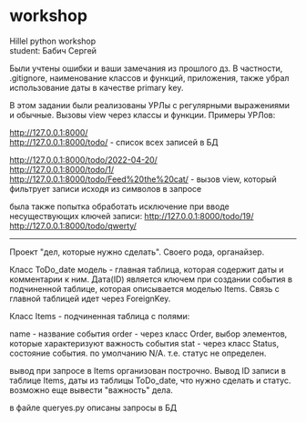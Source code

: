 # workshop<br>
Hillel python workshop<br>
student: Бабич Сергей

Были учтены ошибки и ваши замечания из прошлого дз. В частности, .gitignore, наименование
классов и функций, приложения, также убрал использование даты в качестве primary key.

В этом задании были реализованы УРЛы с регулярными выражениями и обычные. Вызовы view через
классы и функции. Примеры УРЛов:

http://127.0.0.1:8000/ <br> 
http://127.0.0.1:8000/todo/ - список всех записей в БД

http://127.0.0.1:8000/todo/2022-04-20/ <br>
http://127.0.0.1:8000/todo/1/ <br>
http://127.0.0.1:8000/todo/Feed%20the%20cat/ - вызов view, который фильтрует записи 
исходя из символов в запросе

была также попытка обработать исключение при вводе несуществующих ключей записи:
http://127.0.0.1:8000/todo/19/ <br>
http://127.0.0.1:8000/todo/qwerty/


------------------------------------------------------------------------------------
Проект "дел, которые нужно сделать". Своего рода, органайзер.

Класс ToDo_date модель - главная таблица, которая содержит даты и комментарии к ним. 
Дата(ID) является ключем при создании события в подчиненной таблице, которая описывается 
моделью Items. Связь с главной таблицей идет через ForeignKey.

Класс Items - подчиненная таблица с полями:

 name - название события
 order - через класс Order, выбор элементов, которые характеризуют важность события
 stat - через класс Status, состояние события. по умолчанию N/A. т.е. статус не определен.

вывод при запросе в Items организован построчно. Вывод ID записи в таблице Items, даты из
таблицы ToDo_date, что нужно сделать и статус. возможно еще вывести "важность" дела.

в файле queryes.py описаны запросы в БД